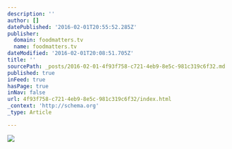 ```yaml
---
description: ''
author: []
datePublished: '2016-02-01T20:55:52.285Z'
publisher:
  domain: foodmatters.tv
  name: foodmatters.tv
dateModified: '2016-02-01T20:08:51.705Z'
title: ''
sourcePath: _posts/2016-02-01-4f93f758-c721-4eb9-8e5c-981c319c6f32.md
published: true
inFeed: true
hasPage: true
inNav: false
url: 4f93f758-c721-4eb9-8e5c-981c319c6f32/index.html
_context: 'http://schema.org'
_type: Article

---
```

![](http://www.foodmatters.tv/images/articles/how-to-improve-digestion.jpg?Action=thumbnail&Width=398&Height=244&algorithm=fill_proportional)